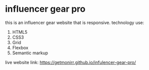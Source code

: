 # influencer gear pro 
this is an influencer gear website that is responsive. 
technology use:
1. HTML5
2. CSS3
3. Grid 
4. Flexbox
5. Semantic markup

live website link:
https://getmonirr.github.io/infulencer-gear-pro/
